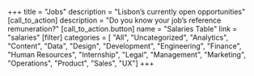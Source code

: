 +++
title = "Jobs"
description = "Lisbon’s currently open opportunities"
[call_to_action]
    description = "Do you know your job’s reference remuneration?"
    [call_to_action.button]
        name = "Salaries Table"
        link = "salaries"
[filter]
    categories = [
        "All",
        "Uncategorized",
        "Analytics",
        "Content",
        "Data",
        "Design",
        "Development",
        "Engineering",
        "Finance",
        "Human Resources",
        "Internship",
        "Legal",
        "Management",
        "Marketing",
        "Operations",
        "Product",
        "Sales",
        "UX"] 
+++
